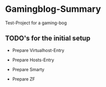 Gamingblog-Summary
==================
Test-Project for a gaming-bog


TODO's for the initial setup
-----------------------------
- Prepare Virtualhost-Entry
- Prepare Hosts-Entry

- Prepare Smarty
- Prepare ZF